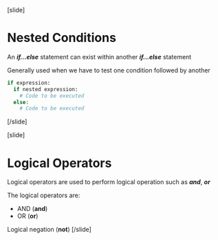 [slide]

# Nested Conditions

An **_if...else_** statement can exist within another **_if...else_** statement

Generally used when we have to test one condition followed by another

```python
if expression:
  if nested expression:
    # Code to be executed
  else:
    # Code to be executed
```

[/slide]

[slide]

# Logical Operators

Logical operators are used to perform logical operation such as **_and_**, **_or_**

The logical operators are:

- AND (**and**)
- OR (**or**)

Logical negation (**not**)
[/slide]
